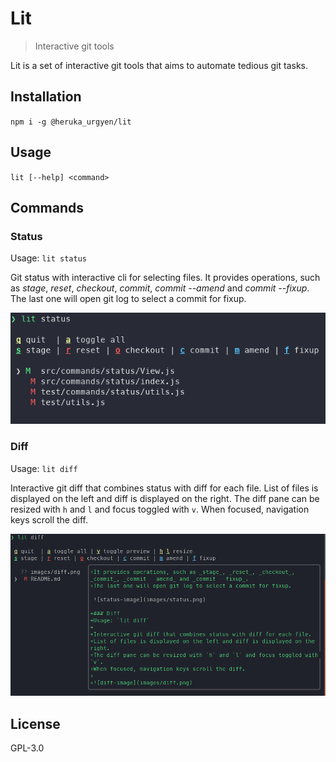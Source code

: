 Lit
===

> Interactive git tools

Lit is a set of interactive git tools that aims to automate tedious git tasks.

## Installation
`npm i -g @heruka_urgyen/lit`

## Usage
`lit [--help] <command>`

## Commands

### Status
Usage: `lit status`

Git status with interactive cli for selecting files.
It provides operations, such as _stage_, _reset_, _checkout_, _commit_, _commit --amend_ and _commit --fixup_.
The last one will open git log to select a commit for fixup.

![status-image](images/status.png)

### Diff
Usage: `lit diff`

Interactive git diff that combines status with diff for each file.
List of files is displayed on the left and diff is displayed on the right.
The diff pane can be resized with `h` and `l` and focus toggled with `v`.
When focused, navigation keys scroll the diff.

![diff-image](images/diff.png)

## License
GPL-3.0
